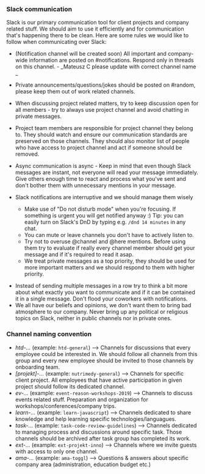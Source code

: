 ### Slack communication

Slack is our primary communication tool for client projects and company related stuff. We should aim to use it efficiently and for communication that's happening there to be clean.
Here are some rules we would like to follow when communicating over Slack:

- (Notification channel will be created soon) All important and company-wide information are posted on #notifications. Respond only in threads on this channel. - _Mateusz C please update with correct channel name _
- Private announcements/questions/jokes should be posted on #random, please keep them out of work related channels.
- When discussing project related matters, try to keep discussion open for all members - try to always use project channel and avoid chatting in private messages.
- Project team members are responsible for project channel they belong to. They should watch and ensure our communication standards are preserved on those channels. They should also monitor list of people who have access to project channel and act if someone should be removed.
- Async communication is async - Keep in mind that even though Slack messages are instant, not everyone will read your message immediately. Give others enough time to react and process what you've sent and don't bother them with unnecessary mentions in your message.
- Slack notifications are interruptive and we should manage them wisely

  - Make use of "Do not disturb mode" when you're focusing. If something is urgent you will get notified anyway :) Tip: you can easily turn on Slack's DnD by typing e.g. `/dnd 14 minutes` in any chat.
  - You can mute or leave channels you don't have to actively listen to.
  - Try not to overuse @channel and @here mentions. Before using them try to evaluate if really every channel member should get your message and if it's required to read it asap.
  - We treat private messages as a top priority, they should be used for more important matters and we should respond to them with higher priority.

* Instead of sending multiple messages in a row try to think a bit more about what exactly you want to communicate and if it can be contained it in a single message. Don't flood your coworkers with notifications.
* We all have our beliefs and opinions, we don't want them to bring bad atmosphere to our company. Never bring up any political or religious topics on Slack, neither in public channels nor in private ones.

### Channel naming convention

- _htd-..._ (example: `htd-general`) --> Channels for discussions that every employee could be interested in. We should follow all channels from this group and every new employee should be invited to those channels by onboarding team.
- _[projekt]-..._ (example: `nutrimedy-general`) --> Channels for specific client project. All employees that have active participation in given project should follow its dedicated channel.
- _ev-..._ (example: `event-reason-workshops-2019`) --> Channels to discuss events related stuff. Preparation and organization for workshops/conferences/company trips.
- _learn-..._ (example: `learn-javascript`) --> Channels dedicated to share knowledge and help learning specific technologies/languagues.
- _task-..._ (example: `task-code-review-guidelines`) --> Channels dedicated to managing process and discussions around specific task. Those channels should be archived after task group has completed its work.
- _ext-..._ (example: `ext-projekt-inno`) --> Channels where we invite guests with access to only one channel.
- _ama-..._ (example: `ama-toggl`) --> Questions & answers about specific company area (administration, education budget etc.)
